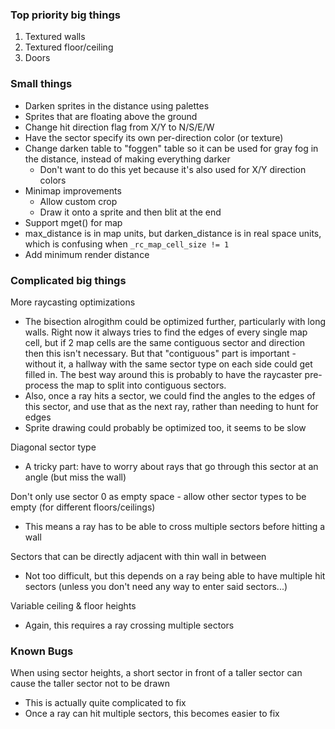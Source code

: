 
### Top priority big things

1. Textured walls
2. Textured floor/ceiling
3. Doors

### Small things

- Darken sprites in the distance using palettes
- Sprites that are floating above the ground
- Change hit direction flag from X/Y to N/S/E/W
- Have the sector specify its own per-direction color (or texture)
- Change darken table to "foggen" table so it can be used for gray fog in the distance, instead of making everything darker
  - Don't want to do this yet because it's also used for X/Y direction colors
- Minimap improvements
  - Allow custom crop
  - Draw it onto a sprite and then blit at the end
- Support mget() for map
- max_distance is in map units, but darken_distance is in real space units, which is confusing when `_rc_map_cell_size != 1`
- Add minimum render distance

### Complicated big things

More raycasting optimizations
- The bisection alrogithm could be optimized further, particularly with long walls. Right now it always tries to find the edges of every single map cell, but if 2 map cells are the same contiguous sector and direction then this isn't necessary. But that "contiguous" part is important - without it, a hallway with the same sector type on each side could get filled in. The best way around this is probably to have the raycaster pre-process the map to split into contiguous sectors.
- Also, once a ray hits a sector, we could find the angles to the edges of this sector, and use that as the next ray, rather than needing to hunt for edges
- Sprite drawing could probably be optimized too, it seems to be slow

Diagonal sector type
- A tricky part: have to worry about rays that go through this sector at an angle (but miss the wall)

Don't only use sector 0 as empty space - allow other sector types to be empty (for different floors/ceilings)
- This means a ray has to be able to cross multiple sectors before hitting a wall

Sectors that can be directly adjacent with thin wall in between
- Not too difficult, but this depends on a ray being able to have multiple hit sectors (unless you don't need any way
  to enter said sectors...)

Variable ceiling & floor heights
- Again, this requires a ray crossing multiple sectors

### Known Bugs

When using sector heights, a short sector in front of a taller sector can cause the taller sector not to be drawn
- This is actually quite complicated to fix
- Once a ray can hit multiple sectors, this becomes easier to fix
